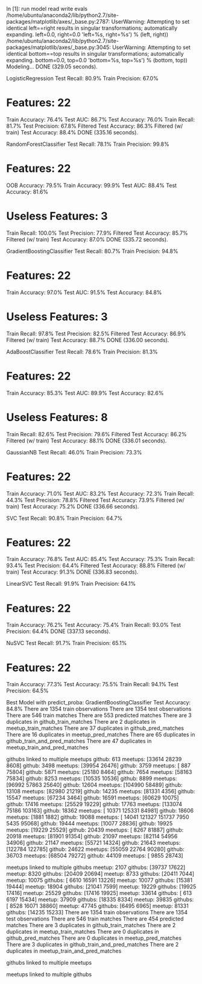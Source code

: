 In [1]: run model read write evals
/home/ubuntu/anaconda2/lib/python2.7/site-packages/matplotlib/axes/_base.py:2787: UserWarning: Attempting to set identical left==right results
in singular transformations; automatically expanding.
left=0.0, right=0.0
  'left=%s, right=%s') % (left, right))
/home/ubuntu/anaconda2/lib/python2.7/site-packages/matplotlib/axes/_base.py:3045: UserWarning: Attempting to set identical bottom==top results
in singular transformations; automatically expanding.
bottom=0.0, top=0.0
  'bottom=%s, top=%s') % (bottom, top))
Modeling...              DONE (329.05 seconds).

LogisticRegression
  Test Recall:            80.9%
  Train Precision:        67.0%
  # Features:             22
  Train Accuracy:         76.4%
  Test AUC:               86.7%
  Test Accuracy:          76.0%
  Train Recall:           81.7%
  Test Precision:         67.8%
  Filtered Test Accuracy: 86.3%
  Filtered (w/ train) Test Accuracy: 88.4%
DONE (335.16 seconds).

RandomForestClassifier
  Test Recall:            78.1%
  Train Precision:        99.8%
  # Features:             22
  OOB Accuracy:           79.5%
  Train Accuracy:         99.9%
  Test AUC:               88.4%
  Test Accuracy:          81.6%
  # Useless Features:     3
  Train Recall:           100.0%
  Test Precision:         77.9%
  Filtered Test Accuracy: 85.7%
  Filtered (w/ train) Test Accuracy: 87.0%
DONE (335.72 seconds).

GradientBoostingClassifier
  Test Recall:            80.7%
  Train Precision:        94.8%
  # Features:             22
  Train Accuracy:         97.0%
  Test AUC:               91.5%
  Test Accuracy:          84.8%
  # Useless Features:     3
  Train Recall:           97.8%
  Test Precision:         82.5%
  Filtered Test Accuracy: 86.9%
  Filtered (w/ train) Test Accuracy: 88.7%
DONE (336.00 seconds).

AdaBoostClassifier
  Test Recall:            78.6%
  Train Precision:        81.3%
  # Features:             22
  Train Accuracy:         85.3%
  Test AUC:               89.9%
  Test Accuracy:          82.6%
  # Useless Features:     8
  Train Recall:           82.6%
  Test Precision:         79.6%
  Filtered Test Accuracy: 86.2%
  Filtered (w/ train) Test Accuracy: 88.1%
DONE (336.01 seconds).

GaussianNB
  Test Recall:            46.0%
  Train Precision:        73.3%
  # Features:             22
  Train Accuracy:         71.0%
  Test AUC:               83.2%
  Test Accuracy:          72.3%
  Train Recall:           44.3%
  Test Precision:         78.8%
  Filtered Test Accuracy: 73.9%
  Filtered (w/ train) Test Accuracy: 75.2%
DONE (336.66 seconds).

SVC
  Test Recall:            90.8%
  Train Precision:        64.7%
  # Features:             22
  Train Accuracy:         76.8%
  Test AUC:               85.4%
  Test Accuracy:          75.3%
  Train Recall:           93.4%
  Test Precision:         64.4%
  Filtered Test Accuracy: 88.8%
  Filtered (w/ train) Test Accuracy: 91.3%
DONE (336.83 seconds).

LinearSVC
  Test Recall:            91.9%
  Train Precision:        64.1%
  # Features:             22
  Train Accuracy:         76.2%
  Test Accuracy:          75.4%
  Train Recall:           93.0%
  Test Precision:         64.4%
DONE (337.13 seconds).

NuSVC
  Test Recall:            91.7%
  Train Precision:        65.1%
  # Features:             22
  Train Accuracy:         77.3%
  Test Accuracy:          75.5%
  Train Recall:           94.1%
  Test Precision:         64.5%


Best Model with predict_proba: GradientBoostingClassifier
Test Accuracy: 84.8%
There are 1354 train observations
There are 1354 test observations
There are 546 train matches
There are 553 predicted matches
There are 3 duplicates in github_train_matches
There are 2 duplicates in meetup_train_matches
There are 37 duplicates in github_pred_matches
There are 16 duplicates in meetup_pred_matches
There are 65 duplicates in github_train_and_pred_matches
There are 47 duplicates in meetup_train_and_pred_matches

githubs linked to multiple meetups
github: 613
meetups: [33614 28239  8608]
github: 3498
meetups: [39954 26476]
github: 3759
meetups: [  887 75804]
github: 5871
meetups: [25180  8464]
github: 7654
meetups: [58163 75834]
github: 8253
meetups: [10535 10536]
github: 8899
meetups: [96992 57863 25640]
github: 12604
meetups: [104990  58489]
github: 13108
meetups: [82980 21219]
github: 14235
meetups: [81331  4356]
github: 15547
meetups: [67234  3464]
github: 16591
meetups: [60629 10075]
github: 17416
meetups: [25529 19229]
github: 17763
meetups: [133074  75186 103163]
github: 18362
meetups: [ 10371 125331  84981]
github: 18606
meetups: [1881 1882]
github: 19088
meetups: [ 14041 121327 151737   7950   5435  95068]
github: 19444
meetups: [10077 28836]
github: 19925
meetups: [19229 25529]
github: 20439
meetups: [ 8267 81887]
github: 20918
meetups: [81901 91354]
github: 21097
meetups: [82114 54956 34906]
github: 21147
meetups: [55721 14324]
github: 21643
meetups: [122784 122785]
github: 24622
meetups: [55059 22764 90280]
github: 36703
meetups: [68504 79272]
github: 44109
meetups: [ 9855 28743]

meetups linked to multiple githubs
meetup: 2107
githubs: [39737 17622]
meetup: 8320
githubs: [20409 20694]
meetup: 8733
githubs: [20411  7044]
meetup: 10075
githubs: [ 6610 16591 13226]
meetup: 10077
githubs: [15381 19444]
meetup: 18904
githubs: [21041  7599]
meetup: 19229
githubs: [19925 17416]
meetup: 25529
githubs: [17416 19925]
meetup: 33614
githubs: [  613  6197 15434]
meetup: 37909
githubs: [18335  8334]
meetup: 39835
githubs: [ 8528 16071 38860]
meetup: 47745
githubs: [6495 6965]
meetup: 81331
githubs: [14235 15233]
There are 1354 train observations
There are 1354 test observations
There are 546 train matches
There are 454 predicted matches
There are 3 duplicates in github_train_matches
There are 2 duplicates in meetup_train_matches
There are 0 duplicates in github_pred_matches
There are 0 duplicates in meetup_pred_matches
There are 3 duplicates in github_train_and_pred_matches
There are 2 duplicates in meetup_train_and_pred_matches

githubs linked to multiple meetups

meetups linked to multiple githubs

